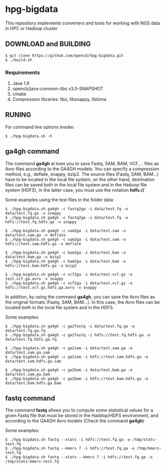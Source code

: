 # hpg-bigdata
This repository implements converters and tools for working with NGS data in HPC or Hadoop cluster

DOWNLOAD and BUILDING
---------------------

    $ git clone https://github.com/opencb/hpg-bigdata.git
    $ ./build.sh

### Requirements

  1. Java 1.8
  2. opencb/java-common-libs v3.0-SNAPSHOT
  3. cmake
  4. Compression libraries: libz, libsnappy, liblzma

RUNING
-------

  For command line options invoke:

    $ ./hpg-bigdata.sh -h



ga4gh command
-------------

  The command **ga4gh** al lows you to save Fastq, SAM, BAM, VCF,... files as Avro files according to the GA4GH models. You can specify a compression method, e.g., deflate, snappy, bzip2.
  The source files (Fastq, SAM, BAM...) have to be located in the local file system, on the other hand, destination files can be saved both in the local file system and in the Hadoop file system (HDFS), in the latter case, you must use the notation **hdfs://**
  
  Some examples using the test files in the folder data:
   
    $ ./hpg-bigdata.sh ga4gh -c fastq2ga -i data/test.fq -o data/test.fq.ga -x snappy
    $ ./hpg-bigdata.sh ga4gh -c fastq2ga -i data/test.fq -o hdfs://test.fq.hdfs.ga -x snappy
    
    $ ./hpg-bigdata.sh ga4gh -c sam2ga -i data/test.sam -o data/test.sam.ga -x deflate
    $ ./hpg-bigdata.sh ga4gh -c sam2ga -i data/test.sam -o hdfs://test.sam.hdfs.ga -x deflate
    
    $ ./hpg-bigdata.sh ga4gh -c bam2ga -i data/test.bam -o data/test.bam.ga -x bzip2
    $ ./hpg-bigdata.sh ga4gh -c bam2ga -i data/test.bam -o hdfs://test.bam.hdfs.ga -x bzip2

    $ ./hpg-bigdata.sh ga4gh -c vcf2ga -i data/test.vcf.gz -o test.vcf.ga.avro -x snappy
    $ ./hpg-bigdata.sh ga4gh -c vcf2ga -i data/test.vcf.gz -o hdfs://test.vcf.gz.hdfs.ga.avro -x snappy

  In addition, by using the command **ga4gh**, you can save the Avro files as the original formats (Fastq, SAM, BAM...). In this case, the Avro files can be located both in the local file system and in the HDFS. 
  
  Some examples:
   
    $ ./hpg-bigdata.sh ga4gh -c ga2fastq -i data/test.fq.ga -o data/test.fq.ga.fq
    $ ./hpg-bigdata.sh ga4gh -c ga2fastq -i hdfs://test.fq.hdfs.ga -o data/test.fq.hdfs.ga.fq 
    
    $ ./hpg-bigdata.sh ga4gh -c ga2sam -i data/test.sam.ga -o data/test.sam.ga.sam
    $ ./hpg-bigdata.sh ga4gh -c ga2sam -i hdfs://test.sam.hdfs.ga -o data/test.sam.hdfs.ga.sam
    
    $ ./hpg-bigdata.sh ga4gh -c ga2bam -i data/test.bam.ga -o data/test.sam.ga.bam
    $ ./hpg-bigdata.sh ga4gh -c ga2bam -i hdfs://test.bam.hdfs.ga -o data/test.bam.hdfs.ga.bam
   

fastq command
-------------

  The command **fastq** allows you to compute some statistical values for a given Fastq file that must be stored in the Haddop/HDFS environment, and according to the GA4GH Avro models (Check the command **ga4gh**)
  
  Some examples:
   
    $ ./hpg-bigdata.sh fastq --stats -i hdfs://test.fq.ga -o /tmp/stats-test.fq
    $ ./hpg-bigdata.sh fastq --kmers 7 -i hdfs://test.fq.ga -o /tmp/kmers-test.fq
    $ ./hpg-bigdata.sh fastq --stats --kmers 7 -i hdfs://test.fq.ga -o /tmp/stats-kmers-test.fq
    
    
